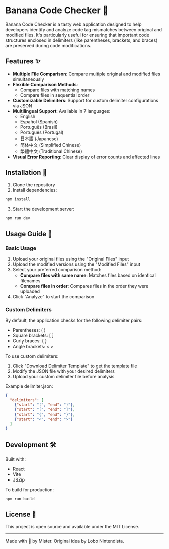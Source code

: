 # Banana Code Checker 🍌

Banana Code Checker is a tasty web application designed to help developers identify and analyze code tag mismatches between original and modified files. It's particularly useful for ensuring that important code structures enclosed in delimiters (like parentheses, brackets, and braces) are preserved during code modifications.

## Features ✨

- **Multiple File Comparison**: Compare multiple original and modified files simultaneously
- **Flexible Comparison Methods**:
  - Compare files with matching names
  - Compare files in sequential order
- **Customizable Delimiters**: Support for custom delimiter configurations via JSON
- **Multilingual Support**: Available in 7 languages:
  - English
  - Español (Spanish)
  - Português (Brasil)
  - Português (Portugal)
  - 日本語 (Japanese)
  - 简体中文 (Simplified Chinese)
  - 繁體中文 (Traditional Chinese)
- **Visual Error Reporting**: Clear display of error counts and affected lines

## Installation 🚀

1. Clone the repository
2. Install dependencies:
```bash
npm install
```
3. Start the development server:
```bash
npm run dev
```

## Usage Guide 📖

### Basic Usage

1. Upload your original files using the "Original Files" input
2. Upload the modified versions using the "Modified Files" input
3. Select your preferred comparison method:
   - **Compare files with same name**: Matches files based on identical filenames
   - **Compare files in order**: Compares files in the order they were uploaded
4. Click "Analyze" to start the comparison

### Custom Delimiters

By default, the application checks for the following delimiter pairs:
- Parentheses: ( )
- Square brackets: [ ]
- Curly braces: { }
- Angle brackets: < >

To use custom delimiters:
1. Click "Download Delimiter Template" to get the template file
2. Modify the JSON file with your desired delimiters
3. Upload your custom delimiter file before analysis

Example delimiter.json:
```json
{
  "delimiters": [
    {"start": "(", "end": ")"},
    {"start": "[", "end": "]"},
    {"start": "{", "end": "}"},
    {"start": "<", "end": ">"}
  ]
}
```

## Development 🛠️

Built with:
- React
- Vite
- JSZip

To build for production:
```bash
npm run build
```

## License 📄

This project is open source and available under the MIT License.

---

Made with 🍌 by Mister.
Original idea by Lobo Nintendista.
